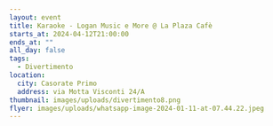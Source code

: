 ```yaml
---
layout: event
title: Karaoke - Logan Music e More @ La Plaza Cafè
starts_at: 2024-04-12T21:00:00
ends_at: ""
all_day: false
tags:
  - Divertimento
location:
  city: Casorate Primo
  address: via Motta Visconti 24/A
thumbnail: images/uploads/divertimento8.png
flyer: images/uploads/whatsapp-image-2024-01-11-at-07.44.22.jpeg
---
```

